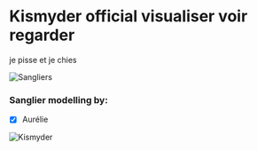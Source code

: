 # Kismyder official visualiser voir regarder

je pisse et je chies

![Sangliers](demo.jpg)

### Sanglier modelling by:
- [x] Aurélie

![Kismyder](iconmyder.png)
